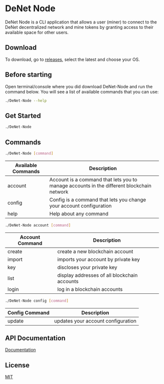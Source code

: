 # DeNet Node

DeNet Node is a CLI application that allows a user (miner) to connect to the DeNet decentralized network and mine tokens by granting access to their available space for other users.

## Download
To download, go to [releases](https://github.com/DeNetPRO/StorageProvider/releases), select the latest and choose your OS.

## Before starting

Open terminal/console where you did download DeNet-Node and run the command below. You will see a list of available commands that you can use:

```bash
./DeNet-Node --help
``` 

## Get Started

```bash
./DeNet-Node
```

## Commands

```bash
./DeNet-Node [command]
```

| Available Commands | Description |
|---|---|
| account | Account is a command that lets you to manage accounts in the different blockchain network |
| config | Config is a command that lets you change your account configuration |
| help | Help about any command |

```bash
./DeNet-Node account [command]
```

| Account Command | Description |
|---|---|
| create | create a new blockchain account |
| import | imports your account by private key |
| key | discloses your private key |
| list | display addresses of all blockchain accounts |
| login | log in a blockchain accounts |

```bash
./DeNet-Node config [command]
```

| Config Command | Description |
|---|---|
| update | updates your account configuration |


## API Documentation
[Documentation](https://app.gitbook.com/o/-MhCmHmTRDb0MF2vIQKk/s/-MhI3_4Kt2DnLxDFkDH8)
## License
[MIT](https://choosealicense.com/licenses/mit/)